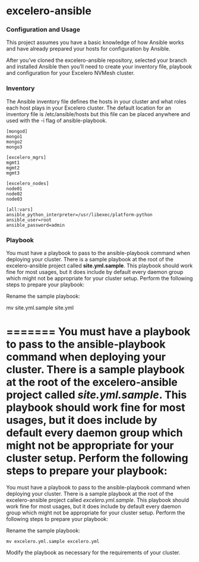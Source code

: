 # excelero-ansible

### Configuration and Usage
This project assumes you have a basic knowledge of how Ansible works and have
already prepared your hosts for configuration by Ansible.

After you’ve cloned the excelero-ansible repository, selected your branch and
installed Ansible then you’ll need to create your inventory file, playbook and
configuration for your Excelero NVMesh cluster.


### Inventory

The Ansible inventory file defines the hosts in your cluster and what roles
each host plays in your Excelero cluster. The default location for an inventory
file is /etc/ansible/hosts but this file can be placed anywhere and used with
the -i flag of ansible-playbook.

```
[mongod]
mongo1
mongo2
mongo3

[excelero_mgrs]
mgmt1
mgmt2
mgmt3

[excelero_nodes]
node01
node02
node03

[all:vars]
ansible_python_interpreter=/usr/libexec/platform-python
ansible_user=root
ansible_password=admin
```

### Playbook
You must have a playbook to pass to the ansible-playbook command when deploying your cluster. There is a sample playbook at the root of the excelero-ansible project called **site.yml.sample**. This playbook should work fine for most usages, but it does include by default every daemon group which might not be appropriate for your cluster setup. Perform the following steps to prepare your playbook:

Rename the sample playbook:   

mv site.yml.sample site.yml  
  
=======
You must have a playbook to pass to the ansible-playbook command when deploying your cluster. There is a sample playbook at the root of the excelero-ansible project called *site.yml.sample*. This playbook should work fine for most usages, but it does include by default every daemon group which might not be appropriate for your cluster setup. Perform the following steps to prepare your playbook:
=======
You must have a playbook to pass to the ansible-playbook command when deploying your cluster. There is a sample playbook at the root of the excelero-ansible project called *excelero.yml.sample*. This playbook should work fine for most usages, but it does include by default every daemon group which might not be appropriate for your cluster setup. Perform the following steps to prepare your playbook:

Rename the sample playbook: 
```
mv excelero.yml.sample excelero.yml
```
Modify the playbook as necessary for the requirements of your cluster.
